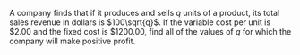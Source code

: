 A company finds that if it produces and sells $q$ units of a product, its total sales revenue in dollars is $100\sqrt{q}$. If the variable cost per unit is \$2.00 and the fixed cost is \$1200.00, find all of the values of $q$ for which the company will make positive profit.
